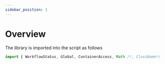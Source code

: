 ```yaml
---
sidebar_position: 1
---
```

# Overview

The library is imported into the script as follows

~~~ typescript
import { WorkflowStatus, Global, ContainerAccess, Math /*, ClassName*/ } from "System";
~~~
